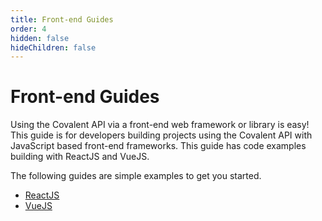 ```yaml
---
title: Front-end Guides
order: 4
hidden: false
hideChildren: false
---
```


# Front-end Guides
Using the Covalent API via a front-end web framework or library is easy! This guide is for developers building projects using the Covalent API with JavaScript based front-end frameworks. This guide has code examples building with ReactJS and VueJS.

The following guides are simple examples to get you started.

- [ReactJS](./react-js)
- [VueJS](./vue-js)
